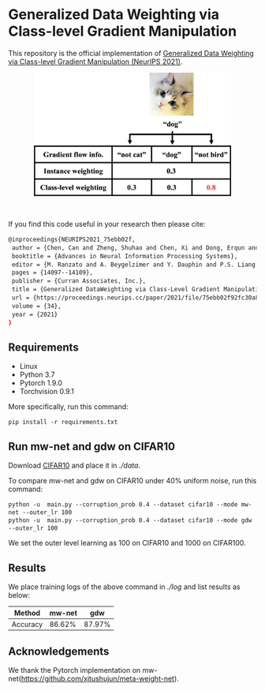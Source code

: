 ﻿# Generalized Data Weighting via Class-level Gradient Manipulation

This repository is the official implementation of [Generalized Data Weighting via Class-level Gradient Manipulation (NeurIPS 2021)](http://arxiv.org/abs/2111.00056). 

<div  align="center"> 
<img src="./pic/intro.png" width = "400" height = "250" align=center />
</div>
<br/><br/>

If you find this code useful in your research then please cite:   
```bash
@inproceedings{NEURIPS2021_75ebb02f,
 author = {Chen, Can and Zheng, Shuhao and Chen, Xi and Dong, Erqun and Liu, Xue (Steve) and Liu, Hao and Dou, Dejing},
 booktitle = {Advances in Neural Information Processing Systems},
 editor = {M. Ranzato and A. Beygelzimer and Y. Dauphin and P.S. Liang and J. Wortman Vaughan},
 pages = {14097--14109},
 publisher = {Curran Associates, Inc.},
 title = {Generalized DataWeighting via Class-Level Gradient Manipulation},
 url = {https://proceedings.neurips.cc/paper/2021/file/75ebb02f92fc30a8040bbd625af999f1-Paper.pdf},
 volume = {34},
 year = {2021}
}
``` 



## Requirements

- Linux
- Python 3.7
- Pytorch 1.9.0
- Torchvision 0.9.1

More specifically, run this command:

```setup
pip install -r requirements.txt
```

## Run mw-net and gdw on CIFAR10

Download [CIFAR10](https://www.cs.toronto.edu/~kriz/cifar-10-python.tar.gz) and place it in *./data*.

To compare mw-net and gdw on CIFAR10 under 40% uniform noise, run this command:
```train
python -u  main.py --corruption_prob 0.4 --dataset cifar10 --mode mw-net --outer_lr 100
python -u  main.py --corruption_prob 0.4 --dataset cifar10 --mode gdw --outer_lr 100
```
We set the outer level learning as 100 on CIFAR10 and 1000 on CIFAR100.

## Results
We place training logs of the above command in *./log* and list results as below:

| Method         | mw-net  | gdw |
| ------------------ |---------------- | -------------- |
| Accuracy   |     86.62%         |      87.97%       |


## Acknowledgements
We thank the Pytorch implementation on mw-net(https://github.com/xjtushujun/meta-weight-net).

